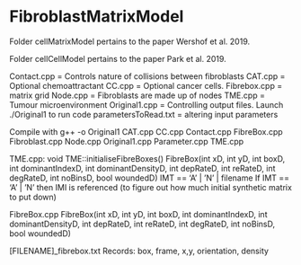 # FibroblastMatrixModel

Folder cellMatrixModel pertains to the paper Wershof et al. 2019.

Folder cellCellModel pertains to the paper Park et al. 2019.

Contact.cpp = Controls nature of collisions between fibroblasts
CAT.cpp = Optional chemoattractant
CC.cpp = Optional cancer cells.
Fibrebox.cpp = matrix grid
Node.cpp = Fibroblasts are made up of nodes
TME.cpp = Tumour microenvironment
Original1.cpp = Controlling output files. Launch ./Original1 to run code
parametersToRead.txt = altering input parameters


Compile with
g++ -o Original1 CAT.cpp CC.cpp Contact.cpp FibreBox.cpp Fibroblast.cpp Node.cpp Original1.cpp Parameter.cpp TME.cpp

TME.cpp:
void TME::initialiseFibreBoxes()
FibreBox(int xD, int yD, int boxD, int dominantIndexD, int dominantDensityD, int depRateD, int reRateD, int degRateD, int noBinsD, bool woundedD)
IMT == ‘A’ | ’N’ | filename
If IMT == ‘A’ | ’N’ then IMI is referenced (to figure out how much initial synthetic matrix to put down)


FibreBox.cpp
FibreBox(int xD, int yD, int boxD, int dominantIndexD, int dominantDensityD, int depRateD, int reRateD, int degRateD, int noBinsD, bool woundedD)

[FILENAME]_fibrebox.txt Records:
box, frame, x,y, orientation, density
